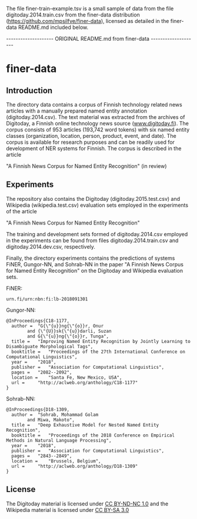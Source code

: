 The file finer-train-example.tsv is a small sample of data from the
file digitoday.2014.train.csv from the finer-data distribution
(https://github.com/mpsilfve/finer-data), licensed as detailed in the
finer-data README.md included below.

-------------------- ORIGINAL README.md from finer-data --------------------

# finer-data

## Introduction

The directory data contains a corpus of Finnish technology related news
articles with a manually prepared named entity annotation (digitoday.2014.csv). 
The text material was extracted from the archives of Digitoday, a Finnish
online technology news source (www.digitoday.fi). The corpus consists
of 953 articles (193,742 word tokens) with six named entity classes
(organization, location, person, product, event, and date). The corpus
is available for research purposes and can be readily used for
development of NER systems for Finnish. The corpus is described in the article

"A Finnish News Corpus for Named Entity Recognition" (in review)


## Experiments

The repository also contains the Digitoday (digitoday.2015.test.csv) 
and Wikipedia (wikipedia.test.csv) evaluation sets employed in the experiments
of the article

"A Finnish News Corpus for Named Entity Recognition"

The training and development sets formed of digitoday.2014.csv employed in the experiments
can be found from files digitoday.2014.train.csv and digitoday.2014.dev.csv, respectively.

Finally, the directory experiments contains the predictions of systems FiNER, Gungor-NN, and Sohrab-NN in the paper "A Finnish News Corpus for Named Entity Recognition" on the Digitoday and Wikipedia evaluation sets.

FiNER:

```
urn.fi/urn:nbn:fi:lb-2018091301
```

Gungor-NN:

```
@InProceedings{C18-1177,
  author = 	"G{\"{u}}ng{\"{o}}r, Onur
		and {\"{U}}sk{\"{u}}darli, Suzan
		and G{\"{u}}ng{\"{o}}r, Tunga",
  title = 	"Improving Named Entity Recognition by Jointly Learning to Disambiguate Morphological Tags",
  booktitle = 	"Proceedings of the 27th International Conference on Computational Linguistics",
  year = 	"2018",
  publisher = 	"Association for Computational Linguistics",
  pages = 	"2082--2092",
  location = 	"Santa Fe, New Mexico, USA",
  url = 	"http://aclweb.org/anthology/C18-1177"
}
```

Sohrab-NN:

``` 
@InProceedings{D18-1309,
  author = 	"Sohrab, Mohammad Golam
		and Miwa, Makoto",
  title = 	"Deep Exhaustive Model for Nested Named Entity Recognition",
  booktitle = 	"Proceedings of the 2018 Conference on Empirical Methods in Natural Language Processing",
  year = 	"2018",
  publisher = 	"Association for Computational Linguistics",
  pages = 	"2843--2849",
  location = 	"Brussels, Belgium",
  url = 	"http://aclweb.org/anthology/D18-1309"
}
```

## License 

The Digitoday material is licensed under [CC BY-ND-NC 1.0](https://creativecommons.org/licenses/by-nd-nc/1.0/fi/legalcode) and the Wikipedia material is licensed under [CC BY-SA 3.0](https://en.wikipedia.org/wiki/Wikipedia:Text_of_Creative_Commons_Attribution-ShareAlike_3.0_Unported_License)
